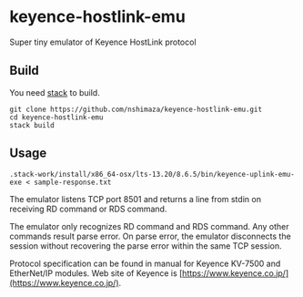 # keyence-hostlink-emu
Super tiny emulator of Keyence HostLink protocol

## Build

You need [stack](https://docs.haskellstack.org/en/stable/README/) to build.

```shell-session
git clone https://github.com/nshimaza/keyence-hostlink-emu.git
cd keyence-hostlink-emu
stack build
```

## Usage

```
.stack-work/install/x86_64-osx/lts-13.20/8.6.5/bin/keyence-uplink-emu-exe < sample-response.txt
```

The emulator listens TCP port 8501 and returns a line from stdin on receiving RD command or RDS command.

The emulator only recognizes RD command and RDS command.  Any other commands result parse error.
On parse error, the emulator disconnects the session without recovering the parse error within the same TCP session.

Protocol specification can be found in manual for Keyence KV-7500 and EtherNet/IP modules.
Web site of Keyence is [https://www.keyence.co.jp/](https://www.keyence.co.jp/).

